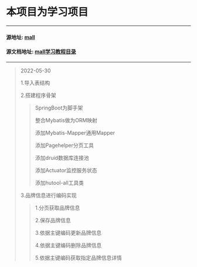 # 本项目为学习项目

___

#### 源地址: [mall](https://github.com/macrozheng/mall)

#### 源文档地址: [mall学习教程目录](https://www.macrozheng.com/mall/catalog/mall_catalog.html#%E5%8F%8B%E6%83%85%E6%8F%90%E7%A4%BA)

___
>
> 2022-05-30
>
> 1.导入表结构
>
> 2.搭建程序骨架
>
>> SpringBoot为脚手架
>>
>> 整合Mybatis做为ORM映射
>>
>> 添加Mybatis-Mapper通用Mapper
>>
>> 添加Pagehelper分页工具
>>
>> 添加druid数据库连接池
>>
>> 添加Actuator监控服务状态
>>
>> 添加hutool-all工具类
>
> 3.品牌信息进行编码实现
>
>> 1.分页获取品牌信息
>> 
>> 2.保存品牌信息
>> 
>> 3.依据主键编码更新品牌信息
>> 
>> 4.依据主键编码删除品牌信息
>> 
>> 5.依据主键编码获取指定品牌信息详情


